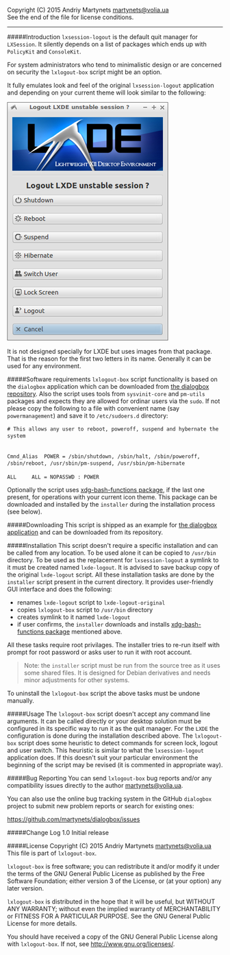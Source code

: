 Copyright (C) 2015 Andriy Martynets [martynets@volia.ua](mailto:martynets@volia.ua)<br>
See the end of the file for license conditions.

-------------------------------------------------------------------------------

#####Introduction
`lxsession-logout` is the default quit manager for `LXSession`. It silently depends on a list of packages which ends up with `PolicyKit` and `ConsoleKit`.

For system administrators who tend to minimalistic design or are concerned on security the `lxlogout-box` script might be an option.

It fully emulates look and feel of the original `lxsession-logout` application and depending on your current theme will look similar to the following:

![](../../images/lxlogout-box.png)

It is not designed specially for LXDE but uses images from that package. That is the reason for the first two letters in its name. Generally it can be used for any environment.

#####Software requirements
`lxlogout-box` script functionality is based on the `dialogbox` application which can be downloaded from [the dialogbox repository](https://github.com/martynets/dialogbox).
Also the script uses tools from `sysvinit-core` and `pm-utils` packages and expects they are allowed for ordinar users via the `sudo`. If not please copy the following to a file with convenient name (say `powermanagement`) and save it to `/etc/sudoers.d` directory:

```
# This allows any user to reboot, poweroff, suspend and hybernate the system


Cmnd_Alias	POWER = /sbin/shutdown, /sbin/halt, /sbin/poweroff, /sbin/reboot, /usr/sbin/pm-suspend, /usr/sbin/pm-hibernate

ALL		ALL = NOPASSWD : POWER
```
Optionally the script uses [xdg-bash-functions package](https://github.com/martynets/xdg-bash-functions), if the last one present, for operations with your current icon theme. This package can be downloaded and installed by the `installer` during the installation process (see below).

#####Downloading
This script is shipped as an example for [the dialogbox application](https://github.com/martynets/dialogbox/) and can be downloaded from its repository.

#####Installation
This script doesn't require a specific installation and can be called from any location. To be used alone it can be copied to `/usr/bin` directory. To be used as the replacement for `lxsession-logout` a symlink to it must be created named `lxde-logout`. It is advised to save backup copy of the original `lxde-logout` script.
All these installation tasks are done by the `installer` script present in the current directory. It provides user-friendly GUI interface and does the following:
- renames `lxde-logout` script to `lxde-logout-original`
- copies `lxlogout-box` script to `/usr/bin` directory
- creates symlink to it named `lxde-logout`
- if user confirms, the `installer` downloads and installs [xdg-bash-functions package](https://github.com/martynets/xdg-bash-functions/) mentioned above.

All these tasks require root privilages. The installer tries to re-run itself with prompt for root password or asks user to run it with root account.
> Note: the `installer` script must be run from the source tree as it uses some shared files. It is designed for Debian derivatives and needs minor adjustments for other systems.

To uninstall the `lxlogout-box` script the above tasks must be undone manually.

#####Usage
The `lxlogout-box` script doesn't accept any command line arguments. It can be called directly or your desktop solution must be configured in its specific way to run it as the quit manager. For the `LXDE` the configuration is done during the installation described above.
The `lxlogout-box` script does some heuristic to detect commands for screen lock, logout and user switch. This heuristic is similar to what the `lxsession-logout` application does. If this doesn't suit your particular environment the beginning of the script may be revised (it is commented in appropriate way).

#####Bug Reporting
You can send `lxlogout-box` bug reports and/or any compatibility issues directly to the author [martynets@volia.ua](mailto:martynets@volia.ua).

You can also use the online bug tracking system in the GitHub `dialogbox` project to submit new problem reports or search for existing ones:

  https://github.com/martynets/dialogbox/issues

#####Change Log
1.0    Initial release

#####License
Copyright (C) 2015 Andriy Martynets [martynets@volia.ua](mailto:martynets@volia.ua)<br>
This file is part of `lxlogout-box`.

`lxlogout-box` is free software; you can redistribute it and/or modify it under the terms of the GNU General Public License as published by the Free Software Foundation; either version 3 of the License, or (at your option) any later version.

`lxlogout-box` is distributed in the hope that it will be useful, but WITHOUT ANY WARRANTY; without even the implied warranty of MERCHANTABILITY or FITNESS FOR A PARTICULAR PURPOSE.  See the GNU General Public License for more details.

You should have received a copy of the GNU General Public License along with
`lxlogout-box`.  If not, see <http://www.gnu.org/licenses/>.
